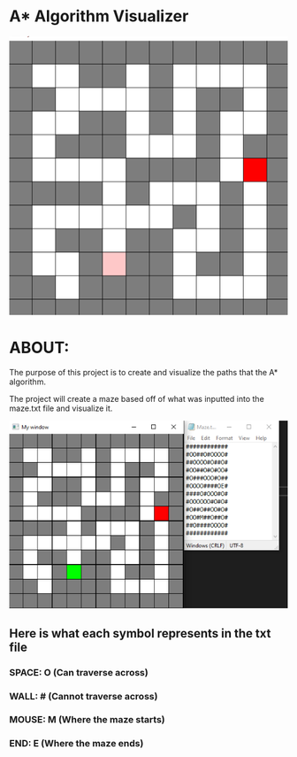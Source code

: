 # A* Algorithm Visualizer

![GIF of A* algorithm finding exit in maze](images/A_Star_Algorithm.gif)

# ABOUT:

The purpose of this project is to create and visualize the paths that the A* algorithm.

The project will create a maze based off of what was inputted into the maze.txt file and visualize it.

![txt file creating a maze](images/mazeprogram.png)


## Here is what each symbol represents in the txt file

### SPACE: O (Can traverse across)
### WALL: # (Cannot traverse across)
### MOUSE: M (Where the maze starts)
### END: E (Where the maze ends)
